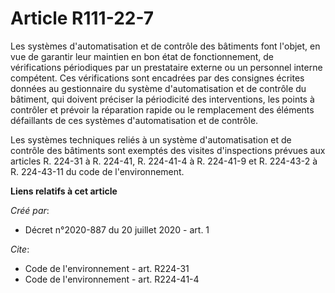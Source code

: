 # Article R111-22-7

Les systèmes d'automatisation et de contrôle des bâtiments font l'objet, en vue de garantir leur maintien en bon état de
fonctionnement, de vérifications périodiques par un prestataire externe ou un personnel interne compétent. Ces vérifications
sont encadrées par des consignes écrites données au gestionnaire du système d'automatisation et de contrôle du bâtiment, qui
doivent préciser la périodicité des interventions, les points à contrôler et prévoir la réparation rapide ou le remplacement
des éléments défaillants de ces systèmes d'automatisation et de contrôle.

Les systèmes techniques reliés à un système d'automatisation et de contrôle des bâtiments sont exemptés des visites
d'inspections prévues aux articles R. 224-31 à R. 224-41, R. 224-41-4 à R. 224-41-9 et R. 224-43-2 à R. 224-43-11 du code de
l'environnement.

**Liens relatifs à cet article**

_Créé par_:

  - Décret n°2020-887 du 20 juillet 2020 - art. 1

_Cite_:

  - Code de l'environnement - art. R224-31
  - Code de l'environnement - art. R224-41-4
